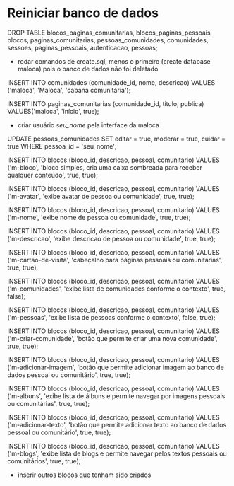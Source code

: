 # Reiniciar banco de dados

DROP TABLE blocos_paginas_comunitarias, blocos_paginas_pessoais, blocos, paginas_comunitarias, pessoas_comunidades, comunidades, sessoes, paginas_pessoais, autenticacao, pessoas;

- rodar comandos de create.sql, menos o primeiro (create database maloca) pois o banco de dados não foi deletado

INSERT INTO comunidades (comunidade_id, nome, descricao) VALUES ('maloca', 'Maloca', 'cabana comunitária');

INSERT INTO paginas_comunitarias (comunidade_id, titulo, publica) VALUES('maloca', 'início', true);

- criar usuário *seu_nome* pela interface da maloca

UPDATE pessoas_comunidades SET editar = true, moderar = true, cuidar = true WHERE pessoa_id = 'seu_nome';

INSERT INTO blocos (bloco_id, descricao, pessoal, comunitario) VALUES ('m-bloco', 'bloco simples, cria uma caixa sombreada para receber qualquer conteúdo', true, true);

INSERT INTO blocos (bloco_id, descricao, pessoal, comunitario) VALUES ('m-avatar', 'exibe avatar de pessoa ou comunidade', true, true);

INSERT INTO blocos (bloco_id, descricao, pessoal, comunitario) VALUES ('m-nome', 'exibe nome de pessoa ou comunidade', true, true);

INSERT INTO blocos (bloco_id, descricao, pessoal, comunitario) VALUES ('m-descricao', 'exibe descricao de pessoa ou comunidade', true, true);

INSERT INTO blocos (bloco_id, descricao, pessoal, comunitario) VALUES ('m-cartao-de-visita', 'cabeçalho para páginas pessoais ou comunitárias', true, true);

INSERT INTO blocos (bloco_id, descricao, pessoal, comunitario) VALUES ('m-comunidades', 'exibe lista de comunidades conforme o contexto', true, false);

INSERT INTO blocos (bloco_id, descricao, pessoal, comunitario) VALUES ('m-pessoas', 'exibe lista de pessoas conforme o contexto', false, true);

INSERT INTO blocos (bloco_id, descricao, pessoal, comunitario) VALUES ('m-criar-comunidade', 'botão que permite criar uma nova comunidade', true, true);

INSERT INTO blocos (bloco_id, descricao, pessoal, comunitario) VALUES ('m-adicionar-imagem', 'botão que permite adicionar imagem ao banco de dados pessoal ou comunitário', true, true);

INSERT INTO blocos (bloco_id, descricao, pessoal, comunitario) VALUES ('m-albuns', 'exibe lista de álbuns e permite navegar por imagens pessoais ou comunitárias', true, true);

INSERT INTO blocos (bloco_id, descricao, pessoal, comunitario) VALUES ('m-adicionar-texto', 'botão que permite adicionar texto ao banco de dados pessoal ou comunitário', true, true);

INSERT INTO blocos (bloco_id, descricao, pessoal, comunitario) VALUES ('m-blogs', 'exibe lista de blogs e permite navegar pelos textos pessoais ou comunitários', true, true);

- inserir outros blocos que tenham sido criados